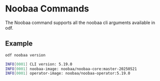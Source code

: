 # Noobaa Commands

The Noobaa command supports all the noobaa cli arguments available in odf.

## Example

```bash
odf noobaa version
```

```bash
INFO[0001] CLI version: 5.19.0
INFO[0001] noobaa-image: noobaa/noobaa-core:master-20250521
INFO[0001] operator-image: noobaa/noobaa-operator:5.19.0
```
